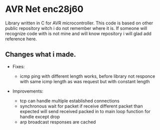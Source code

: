 # AVR Net enc28j60

Library written in C for AVR microcontroller. This code is based on other public repository witch i do not remember where it is.
If someone will recognize code with is not mine and will know repository i will glad add reference here.

## Changes what i made.

* Fixes:
    * icmp ping with different length works, before library not responce with same icmp length as was request but with constant length

* Improvements:
    * tcp can handle multiple established connections
    * synchronous wait for packet if receive different packet than expected will send received packed in to main loop function for handle except drop
    * arp broadcast responses are cached
